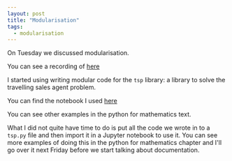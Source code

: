 ```yaml
---
layout: post
title: "Modularisation"
tags:
  - modularisation
---
```


On Tuesday we discussed modularisation.

You can see a recording of [here](https://cardiff.cloud.panopto.eu/Panopto/Pages/Viewer.aspx?id=8c87bb31-f0ec-4f9d-a536-b28d00c66c39)

I started using writing modular code for the `tsp` library: a library to solve
the travelling sales agent problem.

You can find the notebook I used
[here]({{site.baseurl}}/assets/nbs/2024-2025/modularisation.ipynb)

You can see other examples in the python for mathematics text.

What I did not quite have time to do is put all the code we wrote in to a
`tsp.py` file and then import it in a Jupyter notebook to use it. You can see
more examples of doing this in the python for mathematics chapter and I'll go
over it next Friday before we start talking about documentation.
